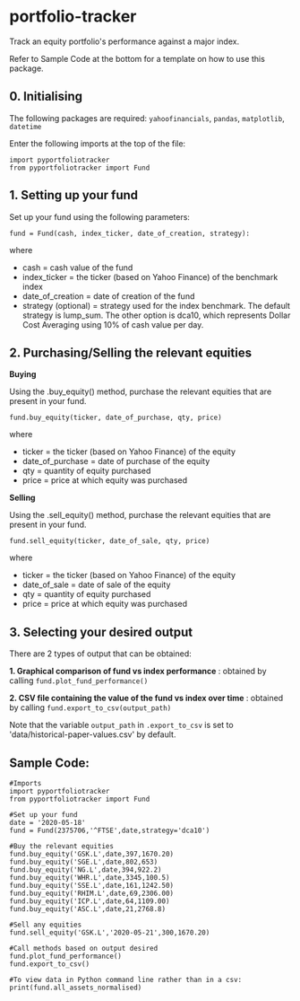 # portfolio-tracker
Track an equity portfolio's performance against a major index.

Refer to Sample Code at the bottom for a template on how to use this package.

## 0. Initialising

The following packages are required: `yahoofinancials`, `pandas`, `matplotlib`, `datetime`

Enter the following imports at the top of the file:
```
import pyportfoliotracker
from pyportfoliotracker import Fund
```

## 1. Setting up your fund

Set up your fund using the following parameters:

`fund = Fund(cash, index_ticker, date_of_creation, strategy):`

where
- cash = cash value of the fund
- index_ticker = the ticker (based on Yahoo Finance) of the benchmark index
- date_of_creation = date of creation of the fund
- strategy (optional) = strategy used for the index benchmark. The default strategy is lump_sum. The other option is dca10, which represents Dollar Cost Averaging using 10% of cash value per day.

## 2. Purchasing/Selling the relevant equities

**Buying**

Using the .buy_equity() method, purchase the relevant equities that are present in your fund.

`fund.buy_equity(ticker, date_of_purchase, qty, price)`

where
- ticker = the ticker (based on Yahoo Finance) of the equity
- date_of_purchase = date of purchase of the equity
- qty = quantity of equity purchased
- price = price at which equity was purchased

**Selling**

Using the .sell_equity() method, purchase the relevant equities that are present in your fund.

`fund.sell_equity(ticker, date_of_sale, qty, price)`

where
- ticker = the ticker (based on Yahoo Finance) of the equity
- date_of_sale = date of sale of the equity
- qty = quantity of equity purchased
- price = price at which equity was purchased

## 3. Selecting your desired output

There are 2 types of output that can be obtained:

**1. Graphical comparison of fund vs index performance** : obtained by calling `fund.plot_fund_performance()`

**2. CSV file containing the value of the fund vs index over time** : obtained by calling `fund.export_to_csv(output_path)`

Note that the variable `output_path` in `.export_to_csv` is set to 'data/historical-paper-values.csv' by default.

## Sample Code:

```
#Imports
import pyportfoliotracker
from pyportfoliotracker import Fund

#Set up your fund
date = '2020-05-18'
fund = Fund(2375706,'^FTSE',date,strategy='dca10')

#Buy the relevant equities
fund.buy_equity('GSK.L',date,397,1670.20)
fund.buy_equity('SGE.L',date,802,653)
fund.buy_equity('NG.L',date,394,922.2)
fund.buy_equity('WHR.L',date,3345,100.5)
fund.buy_equity('SSE.L',date,161,1242.50)
fund.buy_equity('RHIM.L',date,69,2306.00)
fund.buy_equity('ICP.L',date,64,1109.00)
fund.buy_equity('ASC.L',date,21,2768.8)

#Sell any equities
fund.sell_equity('GSK.L','2020-05-21',300,1670.20)

#Call methods based on output desired
fund.plot_fund_performance()
fund.export_to_csv()

#To view data in Python command line rather than in a csv:
print(fund.all_assets_normalised)
```